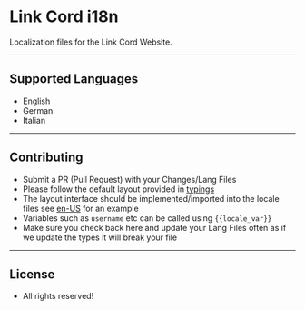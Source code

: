 # Link Cord i18n
Localization files for the Link Cord Website.

---

## Supported Languages
- English
- German
- Italian

---

## Contributing 
- Submit a PR (Pull Request) with your Changes/Lang Files
- Please follow the default layout provided in [typings](./typings/locale.tsx)
- The layout interface should be implemented/imported into the locale files see [en-US](./locales/English/locale.ts) for an example
- Variables such as `username` etc can be called using `{{locale_var}}`
- Make sure you check back here and update your Lang Files often as if we update the types it will break your file

---

## License
- All rights reserved! 
